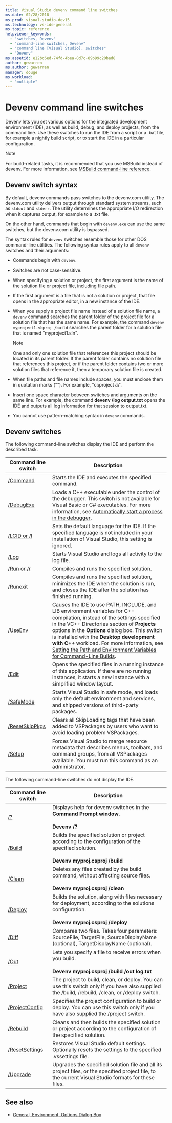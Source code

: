 ```yaml
---
title: Visual Studio devenv command line switches
ms.date: 02/28/2018
ms.prod: visual-studio-dev15
ms.technology: vs-ide-general
ms.topic: reference
helpviewer_keywords:
  - "switches, Devenv"
  - "command-line switches, Devenv"
  - "command line [Visual Studio], switches"
  - "Devenv"
ms.assetid: e12bc6ed-74fd-4bea-8d7c-89b99c20bad8
author: gewarren
ms.author: gewarren
manager: douge
ms.workload:
  - "multiple"
---
```

# Devenv command line switches

Devenv lets you set various options for the integrated development environment (IDE), as well as build, debug, and deploy projects, from the command line. Use these switches to run the IDE from a script or a .bat file, for example a nightly build script, or to start the IDE in a particular configuration.

> [!NOTE]
> For build-related tasks, it is recommended that you use MSBuild instead of devenv. For more information, see [MSBuild command-line reference](../../msbuild/msbuild-command-line-reference.md).

## Devenv switch syntax

By default, devenv commands pass switches to the devenv.com utility. The devenv.com utility delivers output through standard system streams, such as `stdout` and `stderr`. The utility determines the appropriate I/O redirection when it captures output, for example to a .txt file.

On the other hand, commands that begin with `devenv.exe` can use the same switches, but the devenv.com utility is bypassed.

The syntax rules for `devenv` switches resemble those for other DOS command-line utilities. The following syntax rules apply to all `devenv` switches and their arguments:

- Commands begin with `devenv`.

- Switches are not case-sensitive.

- When specifying a solution or project, the first argument is the name of the solution file or project file, including file path.

- If the first argument is a file that is not a solution or project, that file opens in the appropriate editor, in a new instance of the IDE.

- When you supply a project file name instead of a solution file name, a `devenv` command searches the parent folder of the project file for a solution file that has the same name. For example, the command `devenv myproject1.vbproj /build` searches the parent folder for a solution file that is named "myproject1.sln".

    > [!NOTE]
    > One and only one solution file that references this project should be located in its parent folder. If the parent folder contains no solution file that references this project, or if the parent folder contains two or more solution files that reference it, then a temporary solution file is created.

- When file paths and file names include spaces, you must enclose them in quotation marks (""). For example, "c:\project a\\".

- Insert one space character between switches and arguments on the same line. For example, the command **devenv /log output.txt** opens the IDE and outputs all log information for that session to output.txt.

- You cannot use pattern-matching syntax in `devenv` commands.

## Devenv switches

The following command-line switches display the IDE and perform the described task.

|Command line switch|Description|
| - |-----------------|
|[/Command](../../ide/reference/command-devenv-exe.md)|Starts the IDE and executes the specified command.|
|[/DebugExe](../../ide/reference/debugexe-devenv-exe.md)|Loads a C++ executable under the control of the debugger. This switch is not available for Visual Basic or C# executables. For more information, see [Automatically start a process in the debugger](../../debugger/debug-multiple-processes.md#BKMK_Automatically_start_an_process_in_the_debugger).|
|[/LCID or /l](../../ide/reference/lcid-devenv-exe.md)|Sets the default language for the IDE. If the specified language is not included in your installation of Visual Studio, this setting is ignored.|
|[/Log](../../ide/reference/log-devenv-exe.md)|Starts Visual Studio and logs all activity to the log file.|
|[/Run or /r](../../ide/reference/run-devenv-exe.md)|Compiles and runs the specified solution.|
|[/Runexit](../../ide/reference/runexit-devenv-exe.md)|Compiles and runs the specified solution, minimizes the IDE when the solution is run, and closes the IDE after the solution has finished running.|
|[/UseEnv](../../ide/reference/useenv-devenv-exe.md)|Causes the IDE to use PATH, INCLUDE, and LIB environment variables for C++ compilation, instead of the settings specified in the VC++ Directories section of **Projects** options in the **Options** dialog box. This switch is installed with the **Desktop development with C++** workload. For more information, see [Setting the Path and Environment Variables for Command-Line Builds](/cpp/build/setting-the-path-and-environment-variables-for-command-line-builds).|
|[/Edit](../../ide/reference/edit-devenv-exe.md)|Opens the specified files in a running instance of this application. If there are no running instances, it starts a new instance with a simplified window layout.|
|[/SafeMode](../../ide/reference/safemode-devenv-exe.md)|Starts Visual Studio in safe mode, and loads only the default environment and services, and shipped versions of third-party packages.|
|[/ResetSkipPkgs](../../ide/reference/resetskippkgs-devenv-exe.md)|Clears all SkipLoading tags that have been added to VSPackages by users who want to avoid loading problem VSPackages.|
|[/Setup](../../ide/reference/setup-devenv-exe.md)|Forces Visual Studio to merge resource metadata that describes menus, toolbars, and command groups, from all VSPackages available. You must run this command as an administrator.|

The following command-line switches do not display the IDE.

|Command line switch|Description|
| - |-----------------|
|[/?](../../ide/reference/q-devenv-exe.md)|Displays help for devenv switches in the **Command Prompt window**.<br /><br /> **Devenv /?**|
|[/Build](../../ide/reference/build-devenv-exe.md)|Builds the specified solution or project according to the configuration of the specified solution.<br /><br /> **Devenv myproj.csproj /build**|
|[/Clean](../../ide/reference/clean-devenv-exe.md)|Deletes any files created by the build command, without affecting source files.<br /><br /> **Devenv myproj.csproj /clean**|
|[/Deploy](../../ide/reference/deploy-devenv-exe.md)|Builds the solution, along with files necessary for deployment, according to the solutions configuration.<br /><br /> **Devenv myproj.csproj /deploy**|
|[/Diff](../../ide/reference/diff.md)|Compares two files. Takes four parameters: SourceFile, TargetFile, SourceDisplayName (optional), TargetDisplayName (optional).|
|[/Out](../../ide/reference/out-devenv-exe.md)|Lets you specify a file to receive errors when you build.<br /><br /> **Devenv myproj.csproj /build /out log.txt**|
|[/Project](../../ide/reference/project-devenv-exe.md)|The project to build, clean, or deploy. You can use this switch only if you have also supplied the /build, /rebuild, /clean, or /deploy switch.|
|[/ProjectConfig](../../ide/reference/projectconfig-devenv-exe.md)|Specifies the project configuration to build or deploy. You can use this switch only if you have also supplied the /project switch.|
|[/Rebuild](../../ide/reference/rebuild-devenv-exe.md)|Cleans and then builds the specified solution or project according to the configuration of the specified solution.|
|[/ResetSettings](../../ide/reference/resetsettings-devenv-exe.md)|Restores Visual Studio default settings. Optionally resets the settings to the specified .vssettings file.|
|[/Upgrade](../../ide/reference/upgrade-devenv-exe.md)|Upgrades the specified solution file and all its project files, or the specified project file, to the current Visual Studio formats for these files.|

## See also

* [General, Environment, Options Dialog Box](../../ide/reference/general-environment-options-dialog-box.md)
